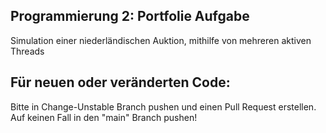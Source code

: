 ## Programmierung 2: Portfolie Aufgabe

Simulation einer niederländischen Auktion, mithilfe von mehreren aktiven Threads

## Für neuen oder veränderten Code:

Bitte in Change-Unstable Branch pushen und einen Pull Request erstellen.
Auf keinen Fall in den "main" Branch pushen!
